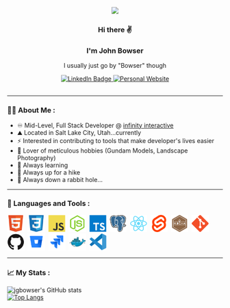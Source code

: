 <div id="header" align="center">
  <img src="https://media.giphy.com/media/PEG26dtbtF10k/giphy.gif" width="100"/>
  <h3>Hi there ✌️</h1>
  <h3>I'm John Bowser</h2>
  <p>I usually just go by "Bowser" though</p>
  <div id="badges">
    <a href="https://www.linkedin.com/in/john-g-bowser">
      <img src="https://img.shields.io/badge/LinkedIn-blue?style=for-the-badge&logo=linkedin&logoColor=white" alt="LinkedIn Badge"/>
    </a>
    <a href="https://johnbowser.dev">
      <img src="https://img.shields.io/badge/-Personal%20Website-brightgreen?style=for-the-badge" alt="Personal Website"/>
    </a>
  </div>
  <div>
    <img src="https://komarev.com/ghpvc/?username=jgbowser&style=flat-square&color=blue" alt=""/>
  </div>
</div>

---

### :man_technologist: About Me :
- ♾️ Mid-Level, Full Stack Developer @ <a href="iinteractive.com">infinity interactive</a>
- :mountain: Located in Salt Lake City, Utah...currently
- :zap: Interested in contributing to tools that make developer's lives easier
- :microscope: Lover of meticulous hobbies (Gundam Models, Landscape Photography)
- :open_book: Always learning
- :hiking_boot: Always up for a hike
- :rabbit2: Always down a rabbit hole...

---

### :toolbox: Languages and Tools :
<div>
  <img src="https://github.com/devicons/devicon/blob/master/icons/html5/html5-original.svg" title="HTML5" alt="HTML5" width="40" height="40"/>&nbsp
  <img src="https://github.com/devicons/devicon/blob/master/icons/css3/css3-original.svg" title="CSS3" alt="CSS3" width="40" height="40"/>&nbsp
  <img src="https://github.com/devicons/devicon/blob/master/icons/javascript/javascript-original.svg" title="JavaScript" alt="JavaScript" width="40" height="40"/>&nbsp
  <img src="https://github.com/devicons/devicon/blob/master/icons/nodejs/nodejs-original.svg" title="NodeJS" alt="NodeJS" width="40" height="40"/>&nbsp
  <img src="https://github.com/devicons/devicon/blob/master/icons/typescript/typescript-original.svg" title="TypeScript" alt="TypeScript" width="40" height="40"/>&nbsp
  <img src="https://github.com/devicons/devicon/blob/master/icons/postgresql/postgresql-original.svg" title="PostgreSQL" alt="PostgreSQL" width="40" height="40"/>&nbsp
  <img src="https://github.com/devicons/devicon/blob/master/icons/react/react-original.svg" title="React" alt="React" width="40" height="40"/>&nbsp
  <img src="https://github.com/devicons/devicon/blob/master/icons/svelte/svelte-original.svg" title="Svelte" alt="Svelte" width="40" height="40"/>&nbsp
  <img src="https://github.com/devicons/devicon/blob/master/icons/mocha/mocha-plain.svg" title="Mocha" alt="Mocha" width="40" height="40"/>&nbsp
  <img src="https://github.com/devicons/devicon/blob/master/icons/git/git-original.svg" title="Git" alt="Git" width="40" height="40"/>&nbsp
  <img src="https://github.com/devicons/devicon/blob/master/icons/github/github-original.svg" title="GitHub" alt="GitHub" width="40" height="40"/>&nbsp
  <img src="https://github.com/devicons/devicon/blob/master/icons/bitbucket/bitbucket-original.svg" title="Bitbucket" alt="Bitbucket" width="40" height="40"/>&nbsp
  <img src="https://github.com/devicons/devicon/blob/master/icons/jira/jira-original.svg" title="Jira" alt="Jira" width="40" height="40"/>&nbsp
  <img src="https://github.com/devicons/devicon/blob/master/icons/docker/docker-original.svg" title="Docker" alt="Docker" width="40" height="40"/>&nbsp
  <img src="https://github.com/devicons/devicon/blob/master/icons/vscode/vscode-original.svg" title="VSCode" alt="VSCode" width="40" height="40"/>&nbsp
</div>

---

### :chart_with_upwards_trend: My Stats :
  ![jgbowser's GitHub stats](https://github-readme-stats.vercel.app/api?username=jgbowser&count_private=true)<br/>
  [![Top Langs](https://github-readme-stats.vercel.app/api/top-langs/?username=jgbowser&layout=compact&langs_count=8)](https://github.com/jgbowser/github-readme-stats)

<!--
**jgbowser/jgbowser** is a ✨ _special_ ✨ repository because its `README.md` (this file) appears on your GitHub profile.

Here are some ideas to get you started:

- 🔭 I’m currently working on ...
- 🌱 I’m currently learning ...
- 👯 I’m looking to collaborate on ...
- 🤔 I’m looking for help with ...
- 💬 Ask me about ...
- 📫 How to reach me: ...
- 😄 Pronouns: ...
- ⚡ Fun fact: ...
-->
